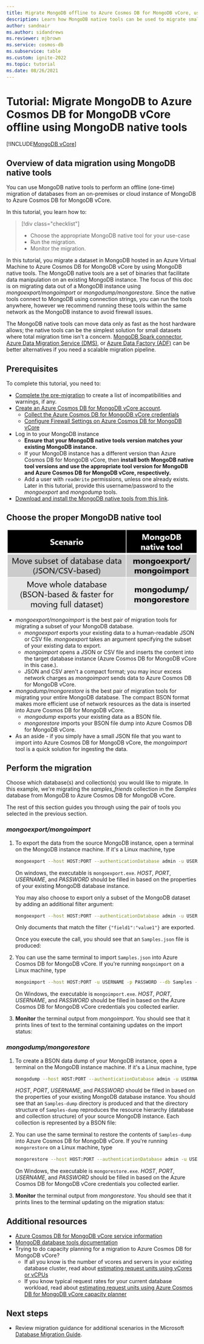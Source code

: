 ```yaml
---
title: Migrate MongoDB offline to Azure Cosmos DB for MongoDB vCore, using MongoDB native tools
description: Learn how MongoDB native tools can be used to migrate small datasets from MongoDB instances to Azure Cosmos DB for MongoDB vCore
author: sandnair
ms.author: sidandrews
ms.reviewer: mjbrown
ms.service: cosmos-db
ms.subservice: table
ms.custom: ignite-2022
ms.topic: tutorial
ms.date: 08/26/2021
---
```


# Tutorial: Migrate MongoDB to Azure Cosmos DB for MongoDB vCore offline using MongoDB native tools
[!INCLUDE[MongoDB vCore](../../includes/appliesto-mongodb-vcore.md)]


## Overview of data migration using MongoDB native tools

You can use MongoDB native tools to perform an offline (one-time) migration of databases from an on-premises or cloud instance of MongoDB to Azure Cosmos DB for MongoDB vCore.

In this tutorial, you learn how to:
> [!div class="checklist"]
>
> * Choose the appropriate MongoDB native tool for your use-case
> * Run the migration.
> * Monitor the migration.

In this tutorial, you migrate a dataset in MongoDB hosted in an Azure Virtual Machine to Azure Cosmos DB for MongoDB vCore by using MongoDB native tools. The MongoDB native tools are a set of binaries that facilitate data manipulation on an existing MongoDB instance. The focus of this doc is on migrating data out of a MongoDB instance using *mongoexport/mongoimport* or *mongodump/mongorestore*. Since the native tools connect to MongoDB using connection strings, you can run the tools anywhere, however we recommend running these tools within the same network as the MongoDB instance to avoid firewall issues. 

The MongoDB native tools can move data only as fast as the host hardware allows; the native tools can be the simplest solution for small datasets where total migration time isn't a concern. [MongoDB Spark connector](https://docs.mongodb.com/spark-connector/current/), [Azure Data Migration Service (DMS)](../../dms/tutorial-mongodb-cosmos-db.md), or [Azure Data Factory (ADF)](../../data-factory/connector-azure-cosmos-db-mongodb-api.md) can be better alternatives if you need a scalable migration pipeline.


## Prerequisites

To complete this tutorial, you need to:

* [Complete the pre-migration](../pre-migration-steps.md) to create a list of incompatibilities and warnings, if any.
* [Create an Azure Cosmos DB for MongoDB vCore account](./quickstart-portal.md#create-a-cluster).
    * [Collect the Azure Cosmos DB for MongoDB vCore credentials](./quickstart-portal.md#get-cluster-credentials)
    * [Configure Firewall Settings on Azure Cosmos DB for MongoDB vCore](./security.md#network-security-options)
* Log in to your MongoDB instance    
    * **Ensure that your MongoDB native tools version matches your existing MongoDB instance.**
    * If your MongoDB instance has a different version than Azure Cosmos DB for MongoDB vCore, then **install both MongoDB native tool versions and use the appropriate tool version for MongoDB and Azure Cosmos DB for MongoDB vCore, respectively.**
    * Add a user with `readWrite` permissions, unless one already exists. Later in this tutorial, provide this username/password to the *mongoexport* and *mongodump* tools.
* [Download and install the MongoDB native tools from this link](https://www.mongodb.com/try/download/database-tools).

## Choose the proper MongoDB native tool

![Diagram of selecting the best MongoDB native tool.](./media/tutorial-mongotools-cosmos-db/mongodb-native-tool-selection-table.png)

* *mongoexport/mongoimport* is the best pair of migration tools for migrating a subset of your MongoDB database.
    * *mongoexport* exports your existing data to a human-readable JSON or CSV file. *mongoexport* takes an argument specifying the subset of your existing data to export. 
    * *mongoimport* opens a JSON or CSV file and inserts the content into the target database instance (Azure Cosmos DB for MongoDB vCore in this case.). 
    * JSON and CSV aren't a compact format; you may incur excess network charges as *mongoimport* sends data to Azure Cosmos DB for MongoDB vCore.
* *mongodump/mongorestore* is the best pair of migration tools for migrating your entire MongoDB database. The compact BSON format makes more efficient use of network resources as the data is inserted into Azure Cosmos DB for MongoDB vCore.
    * *mongodump* exports your existing data as a BSON file.
    * *mongorestore* imports your BSON file dump into Azure Cosmos DB for MongoDB vCore.
* As an aside - if you simply have a small JSON file that you want to import into Azure Cosmos DB for MongoDB vCore, the *mongoimport* tool is a quick solution for ingesting the data.



## Perform the migration

Choose which database(s) and collection(s) you would like to migrate. In this example, we're migrating the *samples_friends* collection in the *Samples* database from MongoDB to Azure Cosmos DB for MongoDB vCore.

The rest of this section guides you through using the pair of tools you selected in the previous section.

### *mongoexport/mongoimport*

1. To export the data from the source MongoDB instance, open a terminal on the MongoDB instance machine. If it's a Linux machine, type

    ```bash
    mongoexport --host HOST:PORT --authenticationDatabase admin -u USERNAME -p PASSWORD --db Samples --collection samples_friends --out Samples.json
    ```

    On windows, the executable is `mongoexport.exe`. *HOST*, *PORT*, *USERNAME*, and *PASSWORD* should be filled in based on the properties of your existing MongoDB database instance. 
    
    You may also choose to export only a subset of the MongoDB dataset by adding an additional filter argument:
    
    ```bash
    mongoexport --host HOST:PORT --authenticationDatabase admin -u USERNAME -p PASSWORD --db Samples --collection samples_friends --out Samples.json --query '{"field1":"value1"}'
    ```

    Only documents that match the filter `{"field1":"value1"}` are exported.

    Once you execute the call, you should see that an `Samples.json` file is produced:


1. You can use the same terminal to import `Samples.json` into Azure Cosmos DB for MongoDB vCore. If you're running `mongoimport` on a Linux machine, type

    ```bash
    mongoimport --host HOST:PORT -u USERNAME -p PASSWORD --db Samples --collection importedQuery --ssl --type json --writeConcern="{w:0}" --file Samples.json
    ```

    On Windows, the executable is `mongoimport.exe`. *HOST*, *PORT*, *USERNAME*, and *PASSWORD* should be filled in based on the Azure Cosmos DB for MongoDB vCore credentials you collected earlier. 
1. **Monitor** the terminal output from *mongoimport*. You should see that it prints lines of text to the terminal containing updates on the import status:


### *mongodump/mongorestore*

1. To create a BSON data dump of your MongoDB instance, open a terminal on the MongoDB instance machine. If it's a Linux machine, type

    ```bash
    mongodump --host HOST:PORT --authenticationDatabase admin -u USERNAME -p PASSWORD --db Samples --collection samples_friends --out Samples-dump
    ```

    *HOST*, *PORT*, *USERNAME*, and *PASSWORD* should be filled in based on the properties of your existing MongoDB database instance. You should see that an `Samples-dump` directory is produced and that the directory structure of `Samples-dump` reproduces the resource hierarchy (database and collection structure) of your source MongoDB instance. Each collection is represented by a BSON file:

1. You can use the same terminal to restore the contents of `Samples-dump` into Azure Cosmos DB for MongoDB vCore. If you're running `mongorestore` on a Linux machine, type

    ```bash
    mongorestore --host HOST:PORT --authenticationDatabase admin -u USERNAME -p PASSWORD --db Samples --collection importedQuery --writeConcern="{w:0}" --ssl Samples-dump/Samples/samples_friends.bson
    ```

    On Windows, the executable is `mongorestore.exe`. *HOST*, *PORT*, *USERNAME*, and *PASSWORD* should be filled in based on the Azure Cosmos DB for MongoDB vCore credentials you collected earlier. 
1. **Monitor** the terminal output from *mongorestore*. You should see that it prints lines to the terminal updating on the migration status:


## Additional resources

* [Azure Cosmos DB for MongoDB vCore service information](https://azure.microsoft.com/services/cosmos-db/)
* [MongoDB database tools documentation](https://docs.mongodb.com/database-tools/)
* Trying to do capacity planning for a migration to Azure Cosmos DB for MongoDB vCore?
    * If all you know is the number of vcores and servers in your existing database cluster, read about [estimating request units using vCores or vCPUs](../convert-vcore-to-request-unit.md) 
    * If you know typical request rates for your current database workload, read about [estimating request units using Azure Cosmos DB for MongoDB vCore capacity planner](estimate-ru-capacity-planner.md)

## Next steps

* Review  migration guidance for additional scenarios in the Microsoft [Database Migration Guide](/data-migration/).
